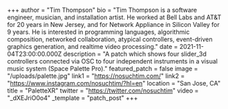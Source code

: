 +++
author = "Tim Thompson"
bio = "Tim Thompson is a software engineer, musician, and installation artist. He worked at Bell Labs and AT&T for 20 years in New Jersey, and for Network Appliance in Silicon Valley for 9 years. He is interested in programming languages, algorithmic composition, networked collaboration, atypical controllers, event-driven graphics generation, and realtime video processing."
date = 2021-11-04T23:00:00.000Z
description = "A patch which shows four slider_3d controllers connected via OSC to four independent instruments in a visual music system (Space Palette Pro)."
featured_patch = false
image = "/uploads/palette.jpg"
link1 = "https://nosuchtim.com/"
link2 = "https://www.instagram.com/nosuchtim/?hl=en"
location = "San Jose, CA"
title = "PaletteXR"
twitter = "https://twitter.com/nosuchtim"
video = "_dXEJriO0o4"
_template = "patch_post"
+++

